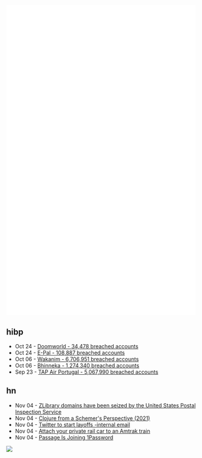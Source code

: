 ![Metrics](https://raw.githubusercontent.com/phixion/phixion/master/metrics.svg)

## hibp

<!--
for https://github.com/phixion/phixion/blob/main/.github/workflows/feeds.yml
-->
<!--START_SECTION:haveibeenpwnd-->
- Oct 24 - [Doomworld - 34,478 breached accounts](https://haveibeenpwned.com/PwnedWebsites#Doomworld)
- Oct 24 - [E-Pal - 108,887 breached accounts](https://haveibeenpwned.com/PwnedWebsites#EPal)
- Oct 06 - [Wakanim - 6,706,951 breached accounts](https://haveibeenpwned.com/PwnedWebsites#Wakanim)
- Oct 06 - [Bhinneka - 1,274,340 breached accounts](https://haveibeenpwned.com/PwnedWebsites#Bhinneka)
- Sep 23 - [TAP Air Portugal - 5,067,990 breached accounts](https://haveibeenpwned.com/PwnedWebsites#TAPAirPortugal)
<!--END_SECTION:haveibeenpwnd-->

## hn

<!--
for https://github.com/phixion/phixion/blob/main/.github/workflows/feeds.yml
-->
<!--START_SECTION:hn-->
- Nov 04 - [ZLibrary domains have been seized by the United States Postal Inspection Service](http://3lib.net/)
- Nov 04 - [Clojure from a Schemer's Perspective (2021)](https://www.more-magic.net/posts/thoughts-on-clojure.html)
- Nov 04 - [Twitter to start layoffs -internal email](https://www.reuters.com/technology/twitter-start-layoffs-friday-morning-internal-email-2022-11-04/)
- Nov 04 - [Attach your private rail car to an Amtrak train](https://www.amtrak.com/privately-owned-rail-cars)
- Nov 04 - [Passage Is Joining 1Password](https://passage.id/post/passage-is-joining-1password)
<!--END_SECTION:hn-->

<!--
for https://yhype.me
-->
![](https://hit.yhype.me/github/profile?user_id=13013670)
